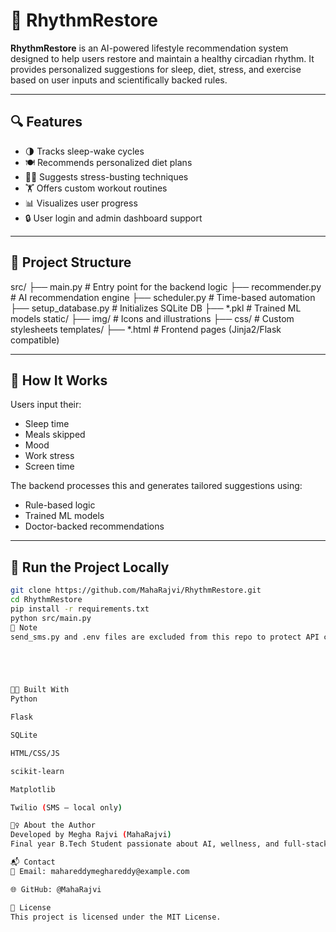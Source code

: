 # 🌙 RhythmRestore

**RhythmRestore** is an AI-powered lifestyle recommendation system designed to help users restore and maintain a healthy circadian rhythm. It provides personalized suggestions for sleep, diet, stress, and exercise based on user inputs and scientifically backed rules.

---

## 🔍 Features

- 🌗 Tracks sleep-wake cycles
- 🍽️ Recommends personalized diet plans
- 🧘‍♀️ Suggests stress-busting techniques
- 🏋️ Offers custom workout routines
- 📊 Visualizes user progress
- 🔒 User login and admin dashboard support

---

## 📁 Project Structure

src/
├── main.py # Entry point for the backend logic
├── recommender.py # AI recommendation engine
├── scheduler.py # Time-based automation
├── setup_database.py # Initializes SQLite DB
├── *.pkl # Trained ML models
static/
├── img/ # Icons and illustrations
├── css/ # Custom stylesheets
templates/
├── *.html # Frontend pages (Jinja2/Flask compatible)



---

## 🧠 How It Works

Users input their:
- Sleep time
- Meals skipped
- Mood
- Work stress
- Screen time

The backend processes this and generates tailored suggestions using:
- Rule-based logic
- Trained ML models
- Doctor-backed recommendations

---

## 🚀 Run the Project Locally

```bash
git clone https://github.com/MahaRajvi/RhythmRestore.git
cd RhythmRestore
pip install -r requirements.txt
python src/main.py
🔐 Note
send_sms.py and .env files are excluded from this repo to protect API credentials. Be sure to configure your environment variables locally.





👩‍💻 Built With
Python

Flask

SQLite

HTML/CSS/JS

scikit-learn

Matplotlib

Twilio (SMS – local only)

🙋‍♀️ About the Author
Developed by Megha Rajvi (MahaRajvi)
Final year B.Tech Student passionate about AI, wellness, and full-stack development.

📬 Contact
📧 Email: mahareddymeghareddy@example.com

🌐 GitHub: @MahaRajvi

📄 License
This project is licensed under the MIT License.



